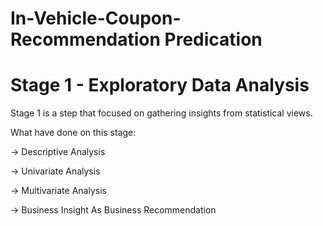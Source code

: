 # In-Vehicle-Coupon-Recommendation Predication

# Stage 1 - Exploratory Data Analysis

Stage 1 is a step that focused on gathering insights from statistical views.

What have done on this stage:

-> Descriptive Analysis

-> Univariate Analysis

-> Multivariate Analysis

-> Business Insight As Business Recommendation
